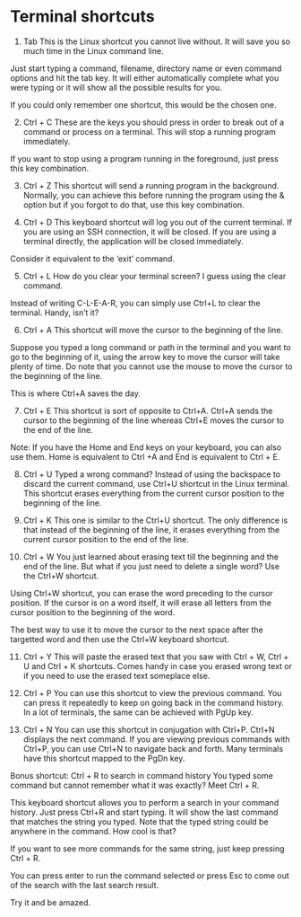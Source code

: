 # Terminal shortcuts

1. Tab
This is the Linux shortcut you cannot live without. It will save you so much time in the Linux command line.

Just start typing a command, filename, directory name or even command options and hit the tab key. It will either automatically complete what you were typing or it will show all the possible results for you.

If you could only remember one shortcut, this would be the chosen one.

2. Ctrl + C
These are the keys you should press in order to break out of a command or process on a terminal. This will stop a running program immediately.

If you want to stop using a program running in the foreground, just press this key combination.

3. Ctrl + Z
This shortcut will send a running program in the background. Normally, you can achieve this before running the program using the & option but if you forgot to do that, use this key combination.

4. Ctrl + D
This keyboard shortcut will log you out of the current terminal. If you are using an SSH connection, it will be closed. If you are using a terminal directly, the application will be closed immediately.

Consider it equivalent to the ‘exit’ command.

5. Ctrl + L
How do you clear your terminal screen? I guess using the clear command.

Instead of writing C-L-E-A-R, you can simply use Ctrl+L to clear the terminal. Handy, isn’t it?

6. Ctrl + A
This shortcut will move the cursor to the beginning of the line.

Suppose you typed a long command or path in the terminal and you want to go to the beginning of it, using the arrow key to move the cursor will take plenty of time. Do note that you cannot use the mouse to move the cursor to the beginning of the line.

This is where Ctrl+A saves the day.

7. Ctrl + E
This shortcut is sort of opposite to Ctrl+A. Ctrl+A sends the cursor to the beginning of the line whereas Ctrl+E moves the cursor to the end of the line.

Note: If you have the Home and End keys on your keyboard, you can also use them. Home is equivalent to Ctrl +A and End is equivalent to Ctrl + E.

8. Ctrl + U
Typed a wrong command? Instead of using the backspace to discard the current command, use Ctrl+U shortcut in the Linux terminal. This shortcut erases everything from the current cursor position to the beginning of the line.

9. Ctrl + K
This one is similar to the Ctrl+U shortcut. The only difference is that instead of the beginning of the line, it erases everything from the current cursor position to the end of the line.

10. Ctrl + W
You just learned about erasing text till the beginning and the end of the line. But what if you just need to delete a single word? Use the Ctrl+W shortcut.

Using Ctrl+W shortcut, you can erase the word preceding to the cursor position. If the cursor is on a word itself, it will erase all letters from the cursor position to the beginning of the word.

The best way to use it to move the cursor to the next space after the targetted word and then use the Ctrl+W keyboard shortcut.

11. Ctrl + Y
This will paste the erased text that you saw with Ctrl + W, Ctrl + U and Ctrl + K shortcuts. Comes handy in case you erased wrong text or if you need to use the erased text someplace else.

12. Ctrl + P
You can use this shortcut to view the previous command. You can press it repeatedly to keep on going back in the command history. In a lot of terminals, the same can be achieved with PgUp key.

13. Ctrl + N
You can use this shortcut in conjugation with Ctrl+P. Ctrl+N displays the next command. If you are viewing previous commands with Ctrl+P, you can use Ctrl+N to navigate back and forth. Many terminals have this shortcut mapped to the PgDn key.

Bonus shortcut: Ctrl + R to search in command history
You typed some command but cannot remember what it was exactly? Meet Ctrl + R.

This keyboard shortcut allows you to perform a search in your command history. Just press Ctrl+R and start typing. It will show the last command that matches the string you typed. Note that the typed string could be anywhere in the command. How cool is that?

If you want to see more commands for the same string, just keep pressing Ctrl + R.

You can press enter to run the command selected or press Esc to come out of the search with the last search result.

Try it and be amazed.
